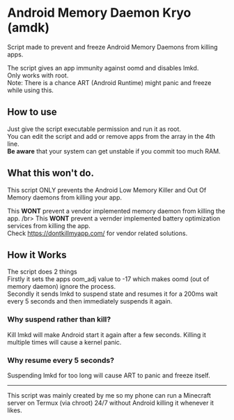# Android Memory Daemon Kryo (amdk)
Script made to prevent and freeze Android Memory Daemons from killing apps.

The script gives an app immunity against oomd and disables lmkd. </br>
Only works with root.</br>
Note: There is a chance ART (Android Runtime) might panic and freeze while using this. </br>

## How to use
Just give the script executable permission and run it as root. </br>
You can edit the script and add or remove apps from the array in the 4th line. </br>
**Be aware** that your system can get unstable if you commit too much RAM. </br>



## What this won't do.
This script ONLY prevents the Android Low Memory Killer and Out Of Memory daemons from killing your app.

This **WONT** prevent a vendor implemented memory daemon from killing the app. /br>
This **WONT** prevent a vernder implemented battery optimization services from killing the app. </br>
Check https://dontkillmyapp.com/ for vendor related solutions.



## How it Works
The script does 2 things </br>
Firstly it sets the apps oom_adj value to -17 which makes oomd (out of memory daemon) ignore the process. </br>
Secondly it sends lmkd to suspend state and resumes it for a 200ms wait every 5 seconds and then immediately suspends it again. </br>

### Why suspend rather than kill?
Kill lmkd will make Android start it again after a few seconds. Killing it multiple times will cause a kernel panic.

### Why resume every 5 seconds?
Suspending lmkd for too long will cause ART to panic and freeze itself.
_________________


This script was mainly created by me so my phone can run a Minecraft server on Termux (via chroot) 24/7 without Android killing it whenever it likes.

